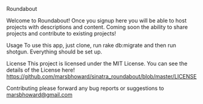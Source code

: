 Roundabout

Welcome to Roundabout! Once you signup here you will be able to host projects with descriptions and content. Coming soon the ability to share projects and contribute to existing projects!

Usage
To use this app, just clone, run rake db:migrate and then run shotgun. Everything should be set up.

License
This project is licensed under the MIT License. You can see the details of the License here! https://github.com/marsbhoward/sinatra_roundabout/blob/master/LICENSE

Contributing
please forward any bug reports or suggestions to marsbhoward@gmail.com
